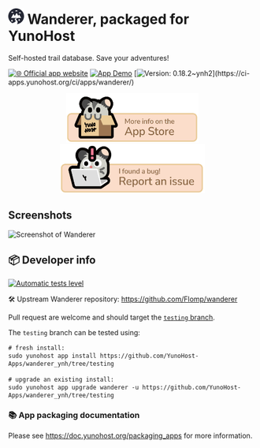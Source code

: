 <!--
N.B.: This README was automatically generated by <https://github.com/YunoHost/apps_tools/blob/main/readme_generator>
It shall NOT be edited by hand.
-->

<h1>
  <img src="https://raw.githubusercontent.com/YunoHost/apps/main/logos/wanderer.png" width="32px" alt="Logo of Wanderer">
  Wanderer, packaged for YunoHost
</h1>

Self-hosted trail database. Save your adventures! 

[![🌐 Official app website](https://img.shields.io/badge/Official_app_website-darkgreen?style=for-the-badge)](https://wanderer.to/)
[![App Demo](https://img.shields.io/badge/App_Demo-blue?style=for-the-badge)](https://demo.wanderer.to/)
[![Version: 0.18.2~ynh2](https://img.shields.io/badge/Version-0.18.2~ynh2-rgb(18,138,11)?style=for-the-badge)](https://ci-apps.yunohost.org/ci/apps/wanderer/)

<div align="center">
<a href="https://apps.yunohost.org/app/wanderer"><img height="100px" src="https://github.com/YunoHost/yunohost-artwork/raw/refs/heads/main/badges/neopossum-badges/badge_more_info_on_the_appstore.svg"/></a>
<a href="https://github.com/YunoHost-Apps/wanderer_ynh/issues"><img height="100px" src="https://github.com/YunoHost/yunohost-artwork/raw/refs/heads/main/badges/neopossum-badges/badge_report_an_issue.svg"/></a>
</div>


## Screenshots
![Screenshot of Wanderer](./doc/screenshots/wanderer.png)

## 📦 Developer info

[![Automatic tests level](https://apps.yunohost.org/badge/cilevel/wanderer)](https://ci-apps.yunohost.org/ci/apps/wanderer/)

🛠️ Upstream Wanderer repository: <https://github.com/Flomp/wanderer>

Pull request are welcome and should target the [`testing` branch](https://github.com/YunoHost-Apps/wanderer_ynh/tree/testing).

The `testing` branch can be tested using:
```
# fresh install:
sudo yunohost app install https://github.com/YunoHost-Apps/wanderer_ynh/tree/testing

# upgrade an existing install:
sudo yunohost app upgrade wanderer -u https://github.com/YunoHost-Apps/wanderer_ynh/tree/testing
```

### 📚 App packaging documentation

Please see <https://doc.yunohost.org/packaging_apps> for more information.